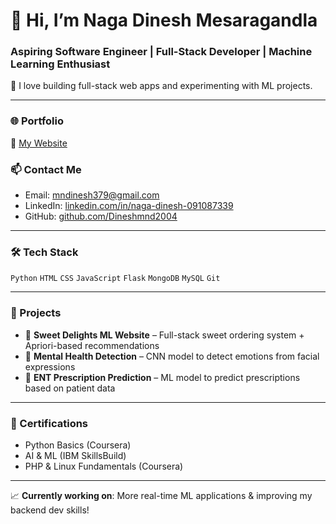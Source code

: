 # 👋 Hi, I’m Naga Dinesh Mesaragandla
### Aspiring Software Engineer | Full-Stack Developer | Machine Learning Enthusiast

🚀 I love building full-stack web apps and experimenting with ML projects.

---

### 🌐 Portfolio
🔗 [My Website](https://Dineshmnd2004.github.io/portfolio-site)

### 📫 Contact Me
- Email: mndinesh379@gmail.com
- LinkedIn: [linkedin.com/in/naga-dinesh-091087339](https://linkedin.com/in/naga-dinesh-091087339)
- GitHub: [github.com/Dineshmnd2004](https://github.com/Dineshmnd2004)

---

### 🛠️ Tech Stack
`Python` `HTML` `CSS` `JavaScript` `Flask` `MongoDB` `MySQL` `Git`

---

### 🧠 Projects
- 🍬 **Sweet Delights ML Website** – Full-stack sweet ordering system + Apriori-based recommendations
- 🧠 **Mental Health Detection** – CNN model to detect emotions from facial expressions
- 💊 **ENT Prescription Prediction** – ML model to predict prescriptions based on patient data

---

### 📜 Certifications
- Python Basics (Coursera)
- AI & ML (IBM SkillsBuild)
- PHP & Linux Fundamentals (Coursera)

---

📈 **Currently working on**: More real-time ML applications & improving my backend dev skills!

